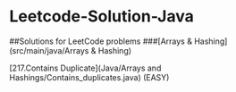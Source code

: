 # Leetcode-Solution-Java
##Solutions for LeetCode problems
###[Arrays & Hashing](src/main/java/Arrays & Hashing)

[217.Contains Duplicate](Java/Arrays and Hashings/Contains_duplicates.java) (EASY)
